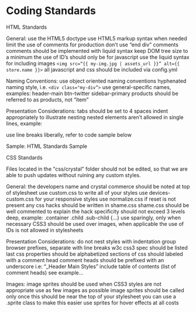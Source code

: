 # Coding Standards

HTML Standards 

General:
use the HTML5 doctype
use HTML5 markup syntax when needed
limit the use of comments for production
don’t use “end div” comments
comments should be implemented with liquid syntax
keep DOM tree size to a minimum
the use of ID’s should only be for javascript
use the liquid syntax for including images
`<img src=“{{ my-img.jpg | assets_url }}” alt={{ store.name }}>`
all javascript and css should be included via config.yml

Naming Conventions:
use object oriented naming conventions
hyphenated naming style, i.e. `<div class="my-div”>`
use general-specific names, examples:
header-main
btn-twitter
sidebar-primary
products should be referred to as products, not “item”

Presentation Considerations:
tabs should be set to 4 spaces
indent appropriately to illustrate nesting
nested elements aren’t allowed in single lines, example:
<div class=“wrap”><i class=“icon”></i></div>
use line breaks liberally, refer to code sample below


Sample: HTML Standards Sample




CSS Standards 

Files located in the "css/crystal” folder should not be edited, so that we are able to push updates without ruining any custom styles.

General:
the developers name and crystal commerce should be noted at top of stylesheet
use custom.css to write all of your styles
use devices-custom.css for your responsive styles
use normalize.css if reset is not present
any css hacks should be written in shame.css
shame.css should be well commented to explain the hack
specificity should not exceed 3 levels deep, example:
.container .child .sub-child {…}
use sparingly, only when necessary
CSS3 should be used over images, when applicable
the use of IDs is not allowed in stylesheets 

Presentation Considerations:
do not nest styles with indentation
group browser prefixes, separate with line breaks
w3c css3 spec should be listed last
css properties should be alphabetized 
sections of css should labeled with a comment head
comment heads should be prefixed with an underscore i.e:
“_Header Main Styles”
include table of contents (list of comment heads)
see example...

Images:
image sprites should be used when CSS3 styles are not appropriate
use as few images as possible
image sprites should be called only once
this should be near the top of your stylesheet
you can use a .sprite class to make this easier
use sprites for hover effects at all costs
